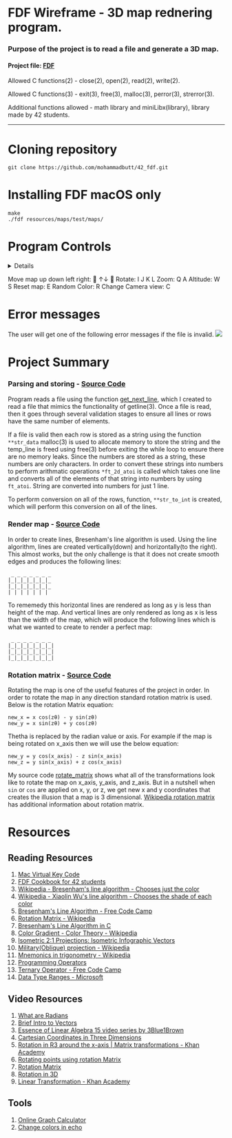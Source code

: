 # FDF Wireframe - 3D map rednering program.
### Purpose of the project is to read a file and generate a 3D map.

#### Project file: [FDF](https://github.com/mohammadbutt/42_fdf/blob/master/Media/doc.fdf.en.pdf)

Allowed C functions(2) - close(2), open(2), read(2), write(2).

Allowed C functions(3) - exit(3), free(3), malloc(3), perror(3), strerror(3).

Additional functions allowed - math library and miniLibx(library), library made by 42 students.

---
# Cloning repository
```
git clone https://github.com/mohammadbutt/42_fdf.git
```

# Installing FDF macOS only
```
make
./fdf resources/maps/test/maps/
```
# Program Controls

<details>

|Action                       |Controls                                                   |
|---------------------------- |:---------------------------------------------------------:|
|Move map: up down left right | [:arrow_up:] [:arrow_down:] [:arrow_left:] [:arrow_right:]|
|Rotate                       |I J K L                                                    |
|ZOOM                         |Q A                                                        |
|Altitude                     |W S                                                        |
|Reset map                    |E                                                          |
|Random Color                 |R                                                          |
|Change Camera View           |C                                                          |

</details>


Move map up down left right: ⃖ ↑↓ ➔
Rotate: I J K L
Zoom: Q A
Altitude: W S
Reset map: E
Random Color: R
Change Camera view: C



# Error messages

The user will get one of the following error messages if the file is invalid.
<img src= "https://github.com/mohammadbutt/42_fdf/blob/master/Media/invalid_messages.png">

# Project Summary
### Parsing and storing - [Source Code](https://github.com/mohammadbutt/42_fdf/blob/master/srcs/parse_and_store.c)
Program reads a file using the function [get_next_line](https://github.com/mohammadbutt/42_get_next_line), which I created to read a file that mimics the functionality of getline(3). Once a file is read, then it goes through several validation stages to ensure all lines or rows have the same number of elements.

If a file is valid then each row is stored as a string using the function `**str_data` malloc(3) is used to allocate memory to store the string and the temp_line is freed using free(3) before exiting the while loop to ensure there are no memory leaks. Since the numbers are stored as a string, these numbers are only characters. In order to convert these strings into numbers to perform arithmatic operations `*ft_2d_atoi` is called which takes one line and converts all of the elements of that string into numbers by using `ft_atoi`. String are converted into numbers for just 1 line.

To perform conversion on all of the rows, function, `**str_to_int` is created, which will perform this conversion on all of the lines.

### Render map - [Source Code](https://github.com/mohammadbutt/42_fdf/blob/master/srcs/render_map.c)
In order to create lines, Bresenham's line algorithm is used. Using the line algorithm, lines are created vertically(down) and horizontally(to the right). This almost works, but the only challenge is that it does not create smooth edges and produces the following lines:

```
 _ _ _ _ _ _ _
|_|_|_|_|_|_|_
|_|_|_|_|_|_|_
| | | | | | |
```
To rememedy this horizontal lines are rendered as long as y is less than height of the map. And vertical lines are only rendered as long as x is less than the width of the map, which will produce the following lines which is what we wanted to create to render a perfect map:

``` 
 _ _ _ _ _ _ _
|_|_|_|_|_|_|_|
|_|_|_|_|_|_|_|
|_|_|_|_|_|_|_|
```

### Rotation matrix - [Source Code](https://github.com/mohammadbutt/42_fdf/blob/master/srcs/rotate_matrix2.c)
Rotating the map is one of the useful features of the project in order. In order to rotate the map in any direction standard rotation matrix is used. Below is the rotation Matrix equation:
```
new_x = x cos(zθ) - y sin(zθ)
new_y = x sin(zθ) + y cos(zθ)
```
Thetha is replaced by the radian value or axis. For example if the map is being rotated on x_axis then we will use the below equation:

```
new_y = y cos(x_axis) - z sin(x_axis)
new_z = y sin(x_axis) + z cos(x_axis)
```
My source code [rotate_matrix](https://github.com/mohammadbutt/42_fdf/blob/master/srcs/rotate_matrix2.c) shows what all of the transformations look like to rotate the map on x_axis, y_axis, and z_axis. But in a nutshell when `sin` or `cos` are applied on x, y, or z, we get new x and y coordinates that creates the illusion that a map is 3 dimensional. [Wikipedia rotation matrix](https://en.wikipedia.org/wiki/Rotation_matrix) has additional information about rotation matrix.

# Resources
## Reading Resources
1. [Mac Virtual Key Code](https://stackoverflow.com/questions/3202629/where-can-i-find-a-list-of-mac-virtual-key-codes)
2. [FDF Cookbook for 42 students](https://forum.intra.42.fr/topics/19254/messages?page=1#93530)
3. [Wikipedia - Bresenham's line algorithm - Chooses just the color](https://en.wikipedia.org/wiki/Bresenham%27s_line_algorithm)
4. [Wikipedia - Xiaolin Wu's line algorithm - Chooses the shade of each color](https://en.wikipedia.org/wiki/Xiaolin_Wu%27s_line_algorithm)
5. [Bresenham's Line Algorithm - Free Code Camp](https://www.freecodecamp.org/news/how-to-code-your-first-algorithm-draw-a-line-ca121f9a1395/)
6. [Rotation Matrix - Wikipedia](https://en.wikipedia.org/wiki/Rotation_matrix)
6. [Bresenham's Line Algorithm in C](https://www.thecrazyprogrammer.com/2017/01/bresenhams-line-drawing-algorithm-c-c.html)
7. [Color Gradient - Color Theory - Wikipedia](https://en.wikibooks.org/wiki/Color_Theory/Color_gradient)
7. [Isometric 2:1 Projections: Isometric Infographic Vectors](http://vectips.com/tutorials/isometric-infographic-vectors/)
8. [Military(Oblique) projection - Wikipedia](https://en.wikipedia.org/wiki/Oblique_projection)
9. [Mnemonics in trigonometry - Wikipedia](https://en.wikipedia.org/wiki/Mnemonics_in_trigonometry)
9. [Programming Operators](https://www.programiz.com/c-programming/c-operators)
10. [Ternary Operator - Free Code Camp](https://guide.freecodecamp.org/c/ternary-operator/)
11. [Data Type Ranges - Microsoft](https://docs.microsoft.com/en-us/cpp/cpp/data-type-ranges?view=vs-2019)

## Video Resources
1. [What are Radians](https://www.youtube.com/watch?v=cgPYLJ-s5II)
2. [Brief Intro to Vectors](https://www.youtube.com/watch?v=1G5E_x0MgLc)
3. [Essence of Linear Algebra 15 video series by 3Blue1Brown](https://www.youtube.com/playlist?list=PLZHQObOWTQDPD3MizzM2xVFitgF8hE_ab)
4. [Cartesian Coordinates in Three Dimensions](https://www.youtube.com/watch?v=VA5AmjhTA3A)
5. [Rotation in R3 around the x-axis | Matrix transformations - Khan Academy](https://www.youtube.com/watch?v=gkyuLPzfDV0)
6. [Rotating points using rotation Matrix](https://www.youtube.com/watch?v=OYuoPTRVzxY)
7. [Rotation Matrix](https://www.youtube.com/watch?v=Ta8cKqltPfU)
8. [Rotation in 3D](https://www.youtube.com/watch?v=wg9bI8-Qx2Q)
9. [Linear Transformation - Khan Academy](https://www.khanacademy.org/math/linear-algebra/matrix-transformations/lin-trans-examples/v/linear-transformation-examples-rotations-in-r2)

## Tools
1. [Online Graph Calculator](https://www.desmos.com/calculator)
2. [Change colors in echo](https://stackoverflow.com/questions/5947742/how-to-change-the-output-color-of-echo-in-linux)
